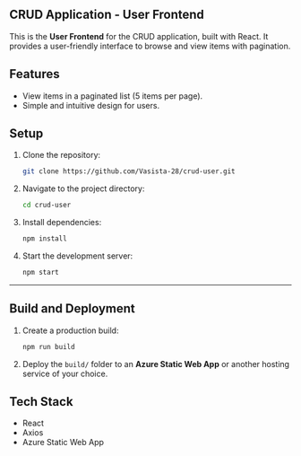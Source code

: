 ## CRUD Application - User Frontend

This is the **User Frontend** for the CRUD application, built with React. It provides a user-friendly interface to browse and view items with pagination.

## Features

- View items in a paginated list (5 items per page).
- Simple and intuitive design for users.

## Setup

1. Clone the repository:

    ```bash
    git clone https://github.com/Vasista-28/crud-user.git
    ```

2. Navigate to the project directory:

    ```bash
    cd crud-user
    ```

3. Install dependencies:

    ```bash
    npm install
    ```

4. Start the development server:

    ```bash
    npm start
    ```

---

## **Build and Deployment**

1. Create a production build:

    ```bash
    npm run build
    ```

2. Deploy the `build/` folder to an **Azure Static Web App** or another hosting service of your choice.


## Tech Stack
- React
- Axios
- Azure Static Web App

